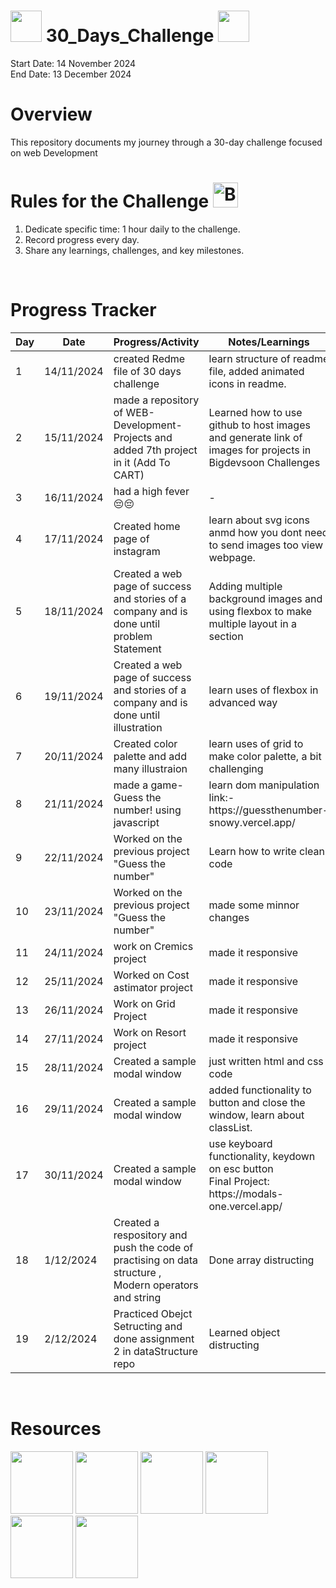 # <img src="https://user-images.githubusercontent.com/74038190/213844263-a8897a51-32f4-4b3b-b5c2-e1528b89f6f3.png" width="50px" /> 30_Days_Challenge <img src="https://user-images.githubusercontent.com/74038190/213844263-a8897a51-32f4-4b3b-b5c2-e1528b89f6f3.png" width="50px" />

Start Date: 14 November 2024
<br>
End Date: 13 December 2024
<br>

# Overview
This repository documents my journey through a 30-day challenge focused on web Development
<br>

# Rules for the Challenge <img src="https://user-images.githubusercontent.com/74038190/216122069-5b8169d7-1d8e-4a13-b245-a8e4176c99f8.png" alt="Bullseye" width="40" />
1. Dedicate specific time: 1 hour daily to the challenge.
2. Record progress every day.
3. Share any learnings, challenges, and key milestones.
<br>

# Progress Tracker

<table>
  <thead>
    <tr>
      <th>Day</th>
      <th>Date</th>
      <th>Progress/Activity</th>
      <th>Notes/Learnings</th>
    </tr>
  </thead>
  <tbody>
    <tr>
      <td>1</td>
      <td>14/11/2024</td>
      <td>created Redme file of 30 days challenge</td>
      <td>learn structure of readme file, added animated icons in readme.</td>
    </tr>
    <tr>
      <td>2</td>
      <td>15/11/2024</td>
      <td>made a repository of WEB-Development-Projects and added 7th project in it (Add To CART)</td>
      <td>Learned how to use github to host images and generate link of images for projects in Bigdevsoon Challenges</td>
    </tr>
    <tr>
      <td>3</td>
      <td>16/11/2024</td>
      <td>had a high fever 😔😔</td>
      <td>-</td>
    </tr>
    <tr>
      <td>4</td>
      <td>17/11/2024</td>
      <td>Created home page of instagram</td>
      <td>learn about svg icons anmd how you dont need to send images too view webpage.</td>
    </tr>
    <tr>
      <td>5</td>
      <td>18/11/2024</td>
      <td>Created a web page of success and stories of a company and is done until problem Statement</td>
      <td>Adding multiple background images and using flexbox to make multiple layout in a section</td>
    </tr>
    <tr>
      <td>6</td>
      <td>19/11/2024</td>
      <td>Created a web page of success and stories of a company and is done until illustration</td>
      <td>learn uses of flexbox in advanced way</td>
    </tr>
     <tr>
      <td>7</td>
      <td>20/11/2024</td>
      <td>Created color palette and add many illustraion </td>
      <td>learn uses of grid to make color palette, a bit challenging</td>
    </tr>
     <tr>
      <td>8</td>
      <td>21/11/2024</td>
      <td>made a game- Guess the number! using javascript </td>
      <td>learn dom manipulation 
        <br>link:- https://guessthenumber-snowy.vercel.app/
      </td>
    </tr>
     <tr>
      <td>9</td>
      <td>22/11/2024</td>
      <td>Worked on the previous project "Guess the number"</td>
      <td>Learn how to write clean code</td>
    </tr>
    <tr>
      <td>10</td>
      <td>23/11/2024</td>
      <td>Worked on the previous project "Guess the number"</td>
      <td>made some minnor changes</td>
    </tr>
    <tr>
      <td>11</td>
      <td>24/11/2024</td>
      <td>work on Cremics project</td>
      <td>made it responsive</td>
    </tr>
    <tr>
      <td>12</td>
      <td>25/11/2024</td>
      <td>Worked on Cost astimator project</td>
      <td>made it responsive</td>
    </tr>
    <tr>
      <td>13</td>
      <td>26/11/2024</td>
      <td>Work on Grid Project</td>
      <td>made it responsive</td>
    </tr>
    <tr>
      <td>14</td>
      <td>27/11/2024</td>
      <td>Work on Resort project</td>
      <td>made it responsive</td>
    </tr>
    <tr>
      <td>15</td>
      <td>28/11/2024</td>
      <td>Created a sample modal window</td>
      <td>just written html and css code</td>
    </tr>
    <tr>
      <td>16</td>
      <td>29/11/2024</td>
      <td>Created a sample modal window</td>
      <td>added functionality to button and close the window, learn about classList.</td>
    </tr>
    <tr>
      <td>17</td>
      <td>30/11/2024</td>
      <td>Created a sample modal window</td>
      <td>use keyboard functionality, keydown on esc button
      <br> Final Project: https://modals-one.vercel.app/</td>
    </tr>
     <tr>
      <td>18</td>
      <td>1/12/2024</td>
      <td>Created a respository and push the code of practising on data structure , Modern operators and string</td>
      <td>Done array distructing</td>
    </tr>
    <tr>
      <td>19</td>
      <td>2/12/2024</td>
      <td>Practiced Obejct Setructing and done assignment 2 in dataStructure repo</td>
      <td>Learned object distructing</td>
    </tr>
  </tbody>
</table>

<br>

# Resources

<p>
<img src="https://user-images.githubusercontent.com/74038190/212257468-1e9a91f1-b626-4baa-b15d-5c385dfa7ed2.gif" width="100">
<img src="https://user-images.githubusercontent.com/74038190/212257465-7ce8d493-cac5-494e-982a-5a9deb852c4b.gif" width="100">
<img src="https://user-images.githubusercontent.com/74038190/212281775-b468df30-4edc-4bf8-a4ee-f52e1aaddc86.gif" width="100">
<img src="https://github.com/Anmol-Baranwal/Cool-GIFs-For-GitHub/assets/74038190/29fd6286-4e7b-4d6c-818f-c4765d5e39a9" width="100">
<img src="https://github.com/Anmol-Baranwal/Cool-GIFs-For-GitHub/assets/74038190/67f477ed-6624-42da-99f0-1a7b1a16eecb" width="100">
<img src="https://user-images.githubusercontent.com/74038190/212257454-16e3712e-945a-4ca2-b238-408ad0bf87e6.gif" width="100"></p>




